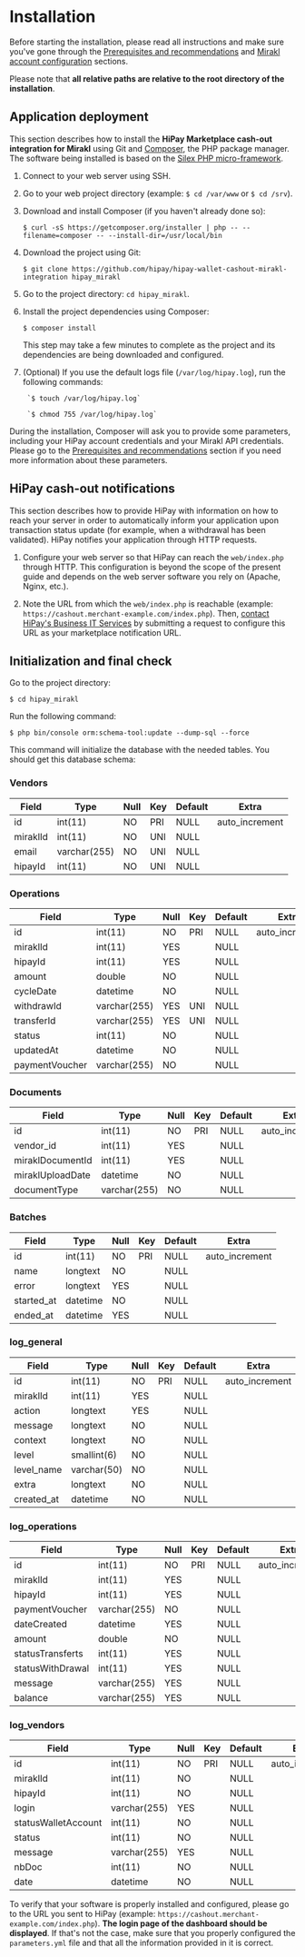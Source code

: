 # Installation

Before starting the installation, please read all instructions and make sure you've gone through the [Prerequisites and recommendations](https://developer.hipay.com/doc/hipay-marketplace-cashout-mirakl-integration/#prerequisites-and-recommendations) and [Mirakl account configuration](https://developer.hipay.com/doc/hipay-marketplace-cashout-mirakl-integration/#mirakl-account-configuration) sections. 

Please note that **all relative paths are relative to the root directory of the installation**.

## Application deployment

This section describes how to install the **HiPay Marketplace cash-out integration for Mirakl** using Git and [Composer](https://getcomposer.org/), the PHP package manager. The software being installed is based on the [Silex PHP micro-framework](http://silex.sensiolabs.org/).

1. Connect to your web server using SSH.

2. Go to your web project directory (example: `$ cd /var/www` or `$ cd /srv`).
	
3. Download and install Composer (if you haven't already done so): 

	`$ curl -sS https://getcomposer.org/installer | php -- --filename=composer -- --install-dir=/usr/local/bin`
	
4. Download the project using Git:

	`$ git clone https://github.com/hipay/hipay-wallet-cashout-mirakl-integration hipay_mirakl`

5. Go to the project directory: `cd hipay_mirakl`.

6. Install the project dependencies using Composer:

	`$ composer install` 
	
	This step may take a few minutes to complete as the project and its dependencies are being downloaded and configured.
7. (Optional) If you use the default logs file (`/var/log/hipay.log`), run the following commands: 
        
        `$ touch /var/log/hipay.log`

        `$ chmod 755 /var/log/hipay.log`

During the installation, Composer will ask you to provide some parameters, including your HiPay account credentials and your Mirakl API credentials. Please go to the [Prerequisites and recommendations](https://developer.hipay.com/doc/hipay-marketplace-cashout-mirakl-integration/#prerequisites-and-recommendations) section if you need more information about these parameters.

## HiPay cash-out notifications

This section describes how to provide HiPay with information on how to reach your server in order to automatically inform your application upon transaction status update (for example, when a withdrawal has been validated). HiPay notifies your application through HTTP requests.

1. Configure your web server so that HiPay can reach the `web/index.php` through HTTP. This configuration is beyond the scope of the present guide and depends on the web server software you rely on (Apache, Nginx, etc.).

2. Note the URL from which the `web/index.php` is reachable (example: `https://cashout.merchant-example.com/index.php`). Then, [contact HiPay's Business IT Services](https://support.hipay.com) by submitting a request to configure this URL as your marketplace notification URL.

## Initialization and final check

Go to the project directory: 

	$ cd hipay_mirakl

Run the following command:

	$ php bin/console orm:schema-tool:update --dump-sql --force

This command will initialize the database with the needed tables. You should get this database schema:
	
### Vendors

| Field    | Type         | Null | Key | Default | Extra          |
|----------|--------------|------|-----|---------|----------------|
| id       | int(11)      | NO   | PRI | NULL    | auto_increment |
| miraklId | int(11)      | NO   | UNI | NULL    |                |
| email    | varchar(255) | NO   | UNI | NULL    |                |
| hipayId  | int(11)      | NO   | UNI | NULL    |                |

### Operations

| Field          | Type         | Null | Key | Default | Extra          |
|----------------|--------------|------|-----|---------|----------------|
| id             | int(11)      | NO   | PRI | NULL    | auto_increment |
| miraklId       | int(11)      | YES  |     | NULL    |                |
| hipayId        | int(11)      | YES  |     | NULL    |                |
| amount         | double       | NO   |     | NULL    |                |
| cycleDate      | datetime     | NO   |     | NULL    |                |
| withdrawId     | varchar(255) | YES  | UNI | NULL    |                |
| transferId     | varchar(255) | YES  | UNI | NULL    |                |
| status         | int(11)      | NO   |     | NULL    |                |
| updatedAt      | datetime     | NO   |     | NULL    |                |
| paymentVoucher | varchar(255) | NO   |     | NULL    |                |

### Documents

| Field            | Type         | Null | Key | Default | Extra          |
|------------------|--------------|------|-----|---------|----------------|
| id               | int(11)      | NO   | PRI | NULL    | auto_increment |
| vendor_id        | int(11)      | YES  |     | NULL    |                |
| miraklDocumentId | int(11)      | YES  |     | NULL    |                |
| miraklUploadDate | datetime     | NO   |     | NULL    |                |
| documentType     | varchar(255) | NO   |     | NULL    |                |

### Batches

| Field            | Type         | Null | Key | Default | Extra          |
|------------------|--------------|------|-----|---------|----------------|
| id               | int(11)      | NO   | PRI | NULL    | auto_increment |
| name             | longtext     | NO   |     | NULL    |                |
| error            | longtext     | YES  |     | NULL    |                |
| started_at       | datetime     | NO   |     | NULL    |                |
| ended_at         | datetime     | YES  |     | NULL    |                |

### log_general

| Field            | Type         | Null | Key | Default | Extra          |
|------------------|--------------|------|-----|---------|----------------|
| id               | int(11)      | NO   | PRI | NULL    | auto_increment |
| miraklId         | int(11)      | YES  |     | NULL    |                |
| action           | longtext     | YES  |     | NULL    |                |
| message          | longtext     | NO   |     | NULL    |                |
| context          | longtext     | NO   |     | NULL    |                |
| level            | smallint(6)  | NO   |     | NULL    |                |
| level_name       | varchar(50)  | NO   |     | NULL    |                |
| extra            | longtext     | NO   |     | NULL    |                |
| created_at       | datetime     | NO   |     | NULL    |                |

### log_operations

| Field            | Type         | Null | Key | Default | Extra          |
|------------------|--------------|------|-----|---------|----------------|
| id               | int(11)      | NO   | PRI | NULL    | auto_increment |
| miraklId         | int(11)      | YES  |     | NULL    |                |
| hipayId          | int(11)      | YES  |     | NULL    |                |
| paymentVoucher   | varchar(255) | NO   |     | NULL    |                |
| dateCreated      | datetime     | YES  |     | NULL    |                |
| amount           | double       | NO   |     | NULL    |                |
| statusTransferts | int(11)      | YES  |     | NULL    |                |
| statusWithDrawal | int(11)      | YES  |     | NULL    |                |
| message          | varchar(255) | YES  |     | NULL    |                |
| balance          | varchar(255) | YES  |     | NULL    |                |

### log_vendors

| Field               | Type         | Null | Key | Default | Extra          |
|---------------------|--------------|------|-----|---------|----------------|
| id                  | int(11)      | NO   | PRI | NULL    | auto_increment |
| miraklId            | int(11)      | NO   |     | NULL    |                |
| hipayId             | int(11)      | NO   |     | NULL    |                |
| login               | varchar(255) | YES  |     | NULL    |                |
| statusWalletAccount | int(11)      | NO   |     | NULL    |                |
| status              | int(11)      | NO   |     | NULL    |                |
| message             | varchar(255) | YES  |     | NULL    |                |
| nbDoc               | int(11)      | NO   |     | NULL    |                |
| date                | datetime     | NO   |     | NULL    |                |

To verify that your software is properly installed and configured, please go to the URL you sent to HiPay (example: `https://cashout.merchant-example.com/index.php`). **The login page of the dashboard should be displayed**. If that's not the case, make sure that you properly configured the `parameters.yml` file and that all the information provided in it is correct.
